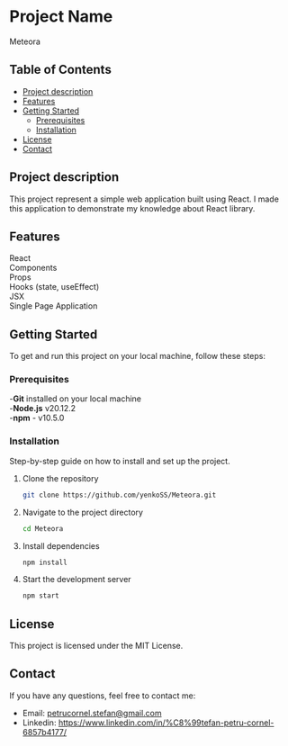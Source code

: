 # Project Name

Meteora

## Table of Contents

  - [Project description](#project-description)
  - [Features](#features)
  - [Getting Started](#getting-started)
    - [Prerequisites](#prerequisites)
    - [Installation](#installation)
  - [License](#license)
  - [Contact](#contact)
## Project description
This project represent a simple web application built using React. I made this application to demonstrate my knowledge about React library.
## Features

React  
Components  
Props  
Hooks (state, useEffect)  
JSX  
Single Page Application

## Getting Started

To get and run this project on your local machine, follow these steps:

### Prerequisites

-**Git** installed on your local machine  
-**Node.js** v20.12.2  
-**npm** - v10.5.0

### Installation

Step-by-step guide on how to install and set up the project.

1. Clone the repository
    ```bash
    git clone https://github.com/yenkoSS/Meteora.git
    ```
2. Navigate to the project directory
    ```bash
    cd Meteora
    ```
3. Install dependencies
    ```bash
    npm install
    ```
4. Start the development server
    ```bash
    npm start
    ```

## License

This project is licensed under the MIT License.

## Contact

If you have any questions, feel free to contact me:

* Email: petrucornel.stefan@gmail.com  
* Linkedin: https://www.linkedin.com/in/%C8%99tefan-petru-cornel-6857b4177/
